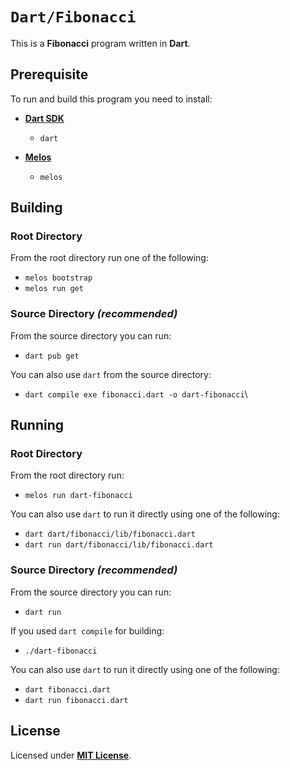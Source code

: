 # `Dart/Fibonacci`

This is a **Fibonacci** program written in **Dart**.

## Prerequisite

To run and build this program you need to install:

* [**Dart SDK**](https://dart.dev/get-dart#install)
  * `dart`

* [**Melos**](https://melos.invertase.dev/getting-started#installation)
  * `melos`

## Building

### Root Directory

From the root directory run one of the following:

* `melos bootstrap`
* `melos run get`

### Source Directory _(recommended)_

From the source directory you can run:

* `dart pub get`

You can also use `dart` from the source directory:

* `dart compile exe fibonacci.dart -o dart-fibonacci`\

## Running

### Root Directory

From the root directory run:

* `melos run dart-fibonacci`

You can also use `dart` to run it directly using one of the following:

* `dart dart/fibonacci/lib/fibonacci.dart`
* `dart run dart/fibonacci/lib/fibonacci.dart`

### Source Directory _(recommended)_

From the source directory you can run:

* `dart run`

If you used `dart compile` for building:

* `./dart-fibonacci`

You can also use `dart` to run it directly using one of the following:

* `dart fibonacci.dart`
* `dart run fibonacci.dart`

## License

Licensed under [**MIT License**](https://github.com/altersabeh/codes/blob/main/LICENSE).
